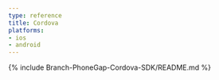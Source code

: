 ```yaml
---
type: reference
title: Cordova
platforms:
- ios
- android
---
```


{% include Branch-PhoneGap-Cordova-SDK/README.md %}
